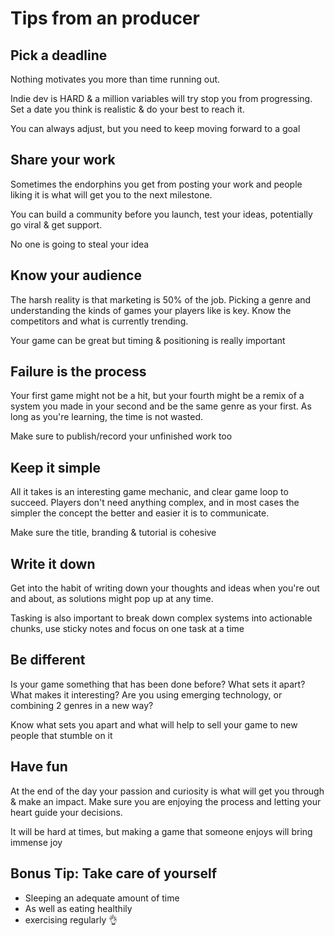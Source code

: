 
# Tips from an producer

## Pick a deadline

Nothing motivates you more than time running out.

Indie dev is HARD & a million variables will try stop you from progressing. Set a date you think is realistic & do your
best to reach it.

You can always adjust, but you need to keep moving forward to a goal

## Share your work

Sometimes the endorphins you get from posting your work and people liking it is what will get you to the next milestone.

You can build a community before you launch, test your ideas, potentially go viral & get support.

No one is going to steal your idea

## Know your audience

The harsh reality is that marketing is 50% of the job. Picking a genre and understanding the kinds of games your
players like is key. Know the competitors and what is currently trending.

Your game can be great but timing & positioning is really important

## Failure is the process

Your first game might not be a hit, but your fourth might be a remix of a system you made in your second and be the
same genre as your first. As long as you're learning, the time is not wasted.

Make sure to publish/record your unfinished work too

## Keep it simple

All it takes is an interesting game mechanic, and clear game loop to succeed. Players don't need anything complex, and
in most cases the simpler the concept the better and easier it is to communicate.

Make sure the title, branding & tutorial is cohesive

## Write it down

Get into the habit of writing down your thoughts and ideas when you're out and about, as solutions might pop up at any
time.

Tasking is also important to break down complex systems into actionable chunks, use sticky notes and focus on one task
at a time

## Be different

Is your game something that has been done before? What sets it apart? What makes it interesting? Are you using emerging
technology, or combining 2 genres in a new way?

Know what sets you apart and what will help to sell your game to new people that stumble on it

## Have fun

At the end of the day your passion and curiosity is what will get you through & make an impact. Make sure you are
enjoying the process and letting your heart guide your decisions.

It will be hard at times, but making a game that someone enjoys will bring immense joy

## Bonus Tip: Take care of yourself

- Sleeping an adequate amount of time
- As well as eating healthily
- exercising regularly 👌
